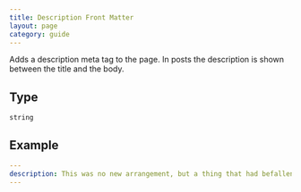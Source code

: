 ```yaml
---
title: Description Front Matter
layout: page
category: guide
---
```


Adds a description meta tag to the page. In posts the description is shown between the title and the body.

## Type

`string`

## Example

~~~ yaml
---
description: This was no new arrangement, but a thing that had befallen many scores of times. Where Utterson was liked, he was liked well.
---
~~~
